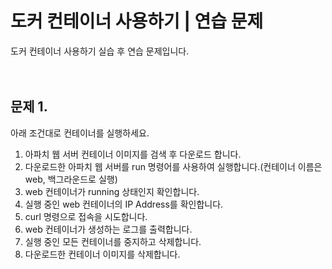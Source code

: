 # 도커 컨테이너 사용하기 | 연습 문제
도커 컨테이너 사용하기 실습 후 연습 문제입니다.   
<br />
<br />

## 문제 1.
아래 조건대로 컨테이너를 실행하세요.   
1. 아파치 웹 서버 컨테이너 이미지를 검색 후 다운로드 합니다.
2. 다운로드한 아파치 웹 서버를 run 명령어를 사용하여 실행합니다.(컨테이너 이름은 web, 백그라운드로 실행)   
3. web 컨테이너가 running 상태인지 확인합니다.
4. 실행 중인 web 컨테이너의 IP Address를 확인합니다.
5. curl 명령으로 접속을 시도합니다.
6. web 컨테이너가 생성하는 로그를 출력합니다.
7. 실행 중인 모든 컨테이너를 중지하고 삭제합니다.
8. 다운로드한 컨테이너 이미지를 삭제합니다.
<br />
